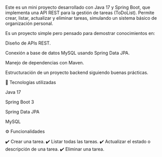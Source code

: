 Este es un mini proyecto desarrollado con Java 17 y Spring Boot, que implementa una API REST para la gestión de tareas (ToDoList).
Permite crear, listar, actualizar y eliminar tareas, simulando un sistema básico de organización personal.

Es un proyecto simple pero pensado para demostrar conocimientos en:

Diseño de APIs REST.

Conexión a base de datos MySQL usando Spring Data JPA.

Manejo de dependencias con Maven.

Estructuración de un proyecto backend siguiendo buenas prácticas.

🚀 Tecnologías utilizadas

Java 17

Spring Boot 3

Spring Data JPA

MySQL

⚙️ Funcionalidades

✔️ Crear una tarea.
✔️ Listar todas las tareas.
✔️ Actualizar el estado o descripción de una tarea.
✔️ Eliminar una tarea.
